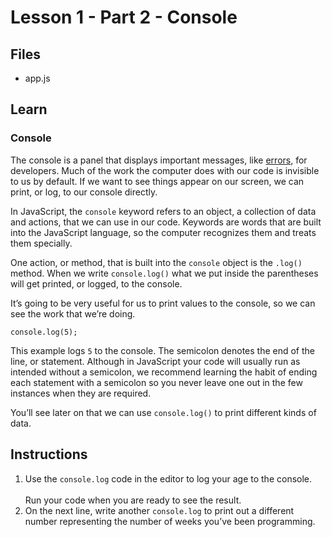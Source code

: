 # Lesson 1 - Part 2 - Console

## Files

- app.js

## Learn

### Console

The console is a panel that displays important messages, like [errors](https://www.codecademy.com/resources/docs/javascript/errors), for developers. Much of the work the computer does with our code is invisible to us by default. If we want to see things appear on our screen, we can print, or log, to our console directly. 

In JavaScript, the `console` keyword refers to an object, a collection of data and actions, that we can use in our code. Keywords are words that are built into the JavaScript language, so the computer recognizes them and treats them specially. 

One action, or method, that is built into the `console` object is the `.log()` method. When we write `console.log()` what we put inside the parentheses will get printed, or logged, to the console. 

It’s going to be very useful for us to print values to the console, so we can see the work that we’re doing. 


```
console.log(5); 

```

This example logs `5` to the console. The semicolon denotes the end of the line, or statement. Although in JavaScript your code will usually run as intended without a semicolon, we recommend learning the habit of ending each statement with a semicolon so you never leave one out in the few instances when they are required.

You’ll see later on that we can use `console.log()` to print different kinds of data.

## Instructions

1. Use the `console.log` code in the editor to log your age to the console.<br><br>Run your code when you are ready to see the result.
2. On the next line, write another `console.log` to print out a different number representing the number of weeks you’ve been programming.
